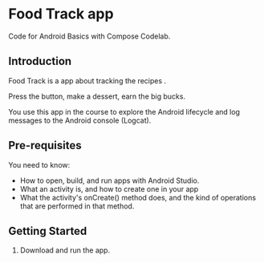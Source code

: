 Food Track app
=====================

Code for Android Basics with Compose Codelab.

Introduction
------------

Food Track is a app about tracking the recipes .

Press the button, make a dessert, earn the big bucks.

You use this app in the course to explore the Android lifecycle and log messages to
the Android console (Logcat).

Pre-requisites
--------------

You need to know:
- How to open, build, and run apps with Android Studio.
- What an activity is, and how to create one in your app
- What the activity's onCreate() method does, and the kind of operations
  that are performed in that method.


Getting Started
---------------

1. Download and run the app.
